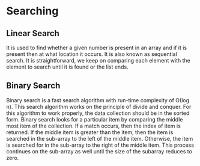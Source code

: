 # Searching
## Linear Search
It is used to find whether a given number is present in an array and if it is present then at what location it occurs. It is also known as sequential search. It is straightforward, we keep on comparing each element with the element to search until it is found or the list ends. 
## Binary Search
Binary search is a fast search algorithm with run-time complexity of Ο(log n). This search algorithm works on the principle of divide and conquer. For this algorithm to work properly, the data collection should be in the sorted form.
Binary search looks for a particular item by comparing the middle most item of the collection. If a match occurs, then the index of item is returned. If the middle item is greater than the item, then the item is searched in the sub-array to the left of the middle item. Otherwise, the item is searched for in the sub-array to the right of the middle item. This process continues on the sub-array as well until the size of the subarray reduces to zero.
